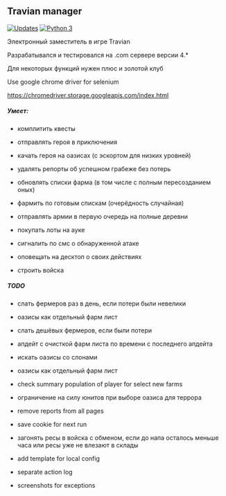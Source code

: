 Travian manager
---

[![Updates](https://pyup.io/repos/github/esemi/travian-manager/shield.svg)](https://pyup.io/repos/github/esemi/travian-manager/)
[![Python 3](https://pyup.io/repos/github/esemi/travian-manager/python-3-shield.svg)](https://pyup.io/repos/github/esemi/travian-manager/)



Электронный заместитель в игре Travian

Разрабатывался и тестировался на .com сервере версии 4.*

Для некоторых функций нужен плюс и золотой клуб

Use google chrome driver for selenium

https://chromedriver.storage.googleapis.com/index.html


##### Умеет:
- комплитить квесты

- отправлять героя в приключения

- качать героя на оазисах (с эскортом для низких уровней)

- удалять репорты об успешном грабеже без потерь

- обновлять списки фарма (в том числе с полным пересозданием оных)

- фармить по готовым спискам (очерёдность случайная)

- отправлять армии в первую очередь на полные деревни

- покупать лоты на ауке

- сигналить по смс о обнаруженной атаке

- оповещать на десктоп о своих действиях

- строить войска


##### TODO
- cлать фермеров раз в день, если потери были невелики

- оазисы как отдельный фарм лист
- слать дешёвых фермеров, если были потери
- апдейт с очисткой фарм листа по времени с последнего апдейта
- искать оазисы со слонами

- оазисы как отдельный фарм лист
- check summary population of player for select new farms
- ограничение на силу юнитов при выборе оазиса для террора


- remove reports from all pages
- save cookie for next run
- загонять ресы в войска с обменом, если до напа осталось меньше часа или ресы уже не влезают в склады


- add template for local config
- separate action log
- screenshots for exceptions
